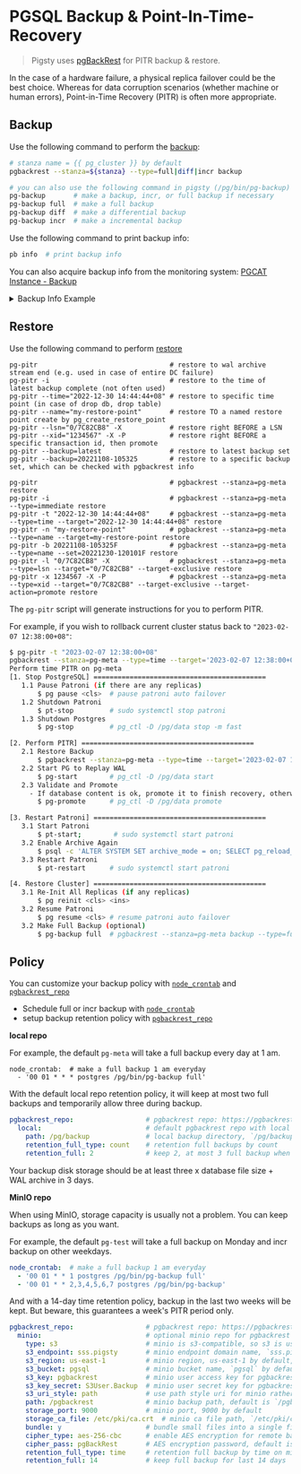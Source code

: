 # PGSQL Backup & Point-In-Time-Recovery

> Pigsty uses [pgBackRest](https://pgbackrest.org/) for PITR backup & restore.

In the case of a hardware failure, a physical replica failover could be the best choice. Whereas for data corruption scenarios (whether machine or human errors), Point-in-Time Recovery (PITR) is often more appropriate.



## Backup

Use the following command to perform the [backup](https://pgbackrest.org/command.html#command-backup):

```bash
# stanza name = {{ pg_cluster }} by default
pgbackrest --stanza=${stanza} --type=full|diff|incr backup

# you can also use the following command in pigsty (/pg/bin/pg-backup)
pg-backup       # make a backup, incr, or full backup if necessary
pg-backup full  # make a full backup
pg-backup diff  # make a differential backup
pg-backup incr  # make a incremental backup
```

Use the following command to print backup info:

```bash
pb info  # print backup info
```

You can also acquire backup info from the monitoring system: [PGCAT Instance - Backup](http://demo.pigsty.cc/d/pgcat-instance/pgcat-instance?from=now-1h&to=now&var-job=pgsql&var-ds=Prometheus&orgId=1&viewPanel=158)


<details><summary>Backup Info Example</summary>

```bash
$ pb info
stanza: pg-meta
    status: ok
    cipher: none

    db (current)
        wal archive min/max (14): 000000010000000000000001/000000010000000000000023

        full backup: 20221108-105325F
            timestamp start/stop: 2022-11-08 10:53:25 / 2022-11-08 10:53:29
            wal start/stop: 000000010000000000000004 / 000000010000000000000004
            database size: 96.6MB, database backup size: 96.6MB
            repo1: backup set size: 18.9MB, backup size: 18.9MB

        incr backup: 20221108-105325F_20221108-105938I
            timestamp start/stop: 2022-11-08 10:59:38 / 2022-11-08 10:59:41
            wal start/stop: 00000001000000000000000F / 00000001000000000000000F
            database size: 246.7MB, database backup size: 167.3MB
            repo1: backup set size: 35.4MB, backup size: 20.4MB
            backup reference list: 20221108-105325F
```

</details>



## Restore

Use the following command to perform [restore](https://pgbackrest.org/command.html#command-restore)

```
pg-pitr                                 # restore to wal archive stream end (e.g. used in case of entire DC failure)
pg-pitr -i                              # restore to the time of latest backup complete (not often used)
pg-pitr --time="2022-12-30 14:44:44+08" # restore to specific time point (in case of drop db, drop table)
pg-pitr --name="my-restore-point"       # restore TO a named restore point create by pg_create_restore_point
pg-pitr --lsn="0/7C82CB8" -X            # restore right BEFORE a LSN
pg-pitr --xid="1234567" -X -P           # restore right BEFORE a specific transaction id, then promote
pg-pitr --backup=latest                 # restore to latest backup set
pg-pitr --backup=20221108-105325        # restore to a specific backup set, which can be checked with pgbackrest info

pg-pitr                                 # pgbackrest --stanza=pg-meta restore
pg-pitr -i                              # pgbackrest --stanza=pg-meta --type=immediate restore
pg-pitr -t "2022-12-30 14:44:44+08"     # pgbackrest --stanza=pg-meta --type=time --target="2022-12-30 14:44:44+08" restore
pg-pitr -n "my-restore-point"           # pgbackrest --stanza=pg-meta --type=name --target=my-restore-point restore
pg-pitr -b 20221108-105325F             # pgbackrest --stanza=pg-meta --type=name --set=20221230-120101F restore
pg-pitr -l "0/7C82CB8" -X               # pgbackrest --stanza=pg-meta --type=lsn --target="0/7C82CB8" --target-exclusive restore
pg-pitr -x 1234567 -X -P                # pgbackrest --stanza=pg-meta --type=xid --target="0/7C82CB8" --target-exclusive --target-action=promote restore
```

The `pg-pitr` script will generate instructions for you to perform PITR. 

For example, if you wish to rollback current cluster status back to `"2023-02-07 12:38:00+08"`:

```bash
$ pg-pitr -t "2023-02-07 12:38:00+08"
pgbackrest --stanza=pg-meta --type=time --target='2023-02-07 12:38:00+08' restore
Perform time PITR on pg-meta
[1. Stop PostgreSQL] ===========================================
   1.1 Pause Patroni (if there are any replicas)
       $ pg pause <cls>  # pause patroni auto failover
   1.2 Shutdown Patroni
       $ pt-stop         # sudo systemctl stop patroni
   1.3 Shutdown Postgres
       $ pg-stop         # pg_ctl -D /pg/data stop -m fast

[2. Perform PITR] ===========================================
   2.1 Restore Backup
       $ pgbackrest --stanza=pg-meta --type=time --target='2023-02-07 12:38:00+08' restore
   2.2 Start PG to Replay WAL
       $ pg-start        # pg_ctl -D /pg/data start
   2.3 Validate and Promote
     - If database content is ok, promote it to finish recovery, otherwise goto 2.1
       $ pg-promote      # pg_ctl -D /pg/data promote

[3. Restart Patroni] ===========================================
   3.1 Start Patroni
       $ pt-start;        # sudo systemctl start patroni
   3.2 Enable Archive Again
       $ psql -c 'ALTER SYSTEM SET archive_mode = on; SELECT pg_reload_conf();'
   3.3 Restart Patroni
       $ pt-restart      # sudo systemctl start patroni

[4. Restore Cluster] ===========================================
   3.1 Re-Init All Replicas (if any replicas)
       $ pg reinit <cls> <ins>
   3.2 Resume Patroni
       $ pg resume <cls> # resume patroni auto failover
   3.2 Make Full Backup (optional)
       $ pg-backup full  # pgbackrest --stanza=pg-meta backup --type=full
```





## Policy

You can customize your backup policy with [`node_crontab`](PARAM#node_crontab) and [`pgbackrest_repo`](PARAM#pgbackrest_repo)

* Schedule full or incr backup with [`node_crontab`](PARAM#node_crontab)
* setup backup retention policy with [`pgbackrest_repo`](PARAM#pgbackrest_repo)


**local repo**

For example, the default `pg-meta` will take a full backup every day at 1 am.

```
node_crontab:  # make a full backup 1 am everyday
  - '00 01 * * * postgres /pg/bin/pg-backup full'
```

With the default local repo retention policy, it will keep at most two full backups and temporarily allow three during backup.

```yaml
pgbackrest_repo:                  # pgbackrest repo: https://pgbackrest.org/configuration.html#section-repository
  local:                          # default pgbackrest repo with local posix fs
    path: /pg/backup              # local backup directory, `/pg/backup` by default
    retention_full_type: count    # retention full backups by count
    retention_full: 2             # keep 2, at most 3 full backup when using local fs repo
```

Your backup disk storage should be at least three x database file size + WAL archive in 3 days.

**MinIO repo**

When using MinIO, storage capacity is usually not a problem. You can keep backups as long as you want.

For example, the default `pg-test` will take a full backup on Monday and incr backup on other weekdays.

```yaml
node_crontab:  # make a full backup 1 am everyday
  - '00 01 * * 1 postgres /pg/bin/pg-backup full'
  - '00 01 * * 2,3,4,5,6,7 postgres /pg/bin/pg-backup'
```

And with a 14-day time retention policy, backup in the last two weeks will be kept. But beware, this guarantees a week's PITR period only.

```yaml
pgbackrest_repo:                  # pgbackrest repo: https://pgbackrest.org/configuration.html#section-repository=
  minio:                          # optional minio repo for pgbackrest
    type: s3                      # minio is s3-compatible, so s3 is used
    s3_endpoint: sss.pigsty       # minio endpoint domain name, `sss.pigsty` by default
    s3_region: us-east-1          # minio region, us-east-1 by default, useless for minio
    s3_bucket: pgsql              # minio bucket name, `pgsql` by default
    s3_key: pgbackrest            # minio user access key for pgbackrest
    s3_key_secret: S3User.Backup  # minio user secret key for pgbackrest
    s3_uri_style: path            # use path style uri for minio rather than host style
    path: /pgbackrest             # minio backup path, default is `/pgbackrest`
    storage_port: 9000            # minio port, 9000 by default
    storage_ca_file: /etc/pki/ca.crt  # minio ca file path, `/etc/pki/ca.crt` by default
    bundle: y                     # bundle small files into a single file
    cipher_type: aes-256-cbc      # enable AES encryption for remote backup repo
    cipher_pass: pgBackRest       # AES encryption password, default is 'pgBackRest'
    retention_full_type: time     # retention full backup by time on minio repo
    retention_full: 14            # keep full backup for last 14 days
```


